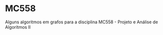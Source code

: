 MC558
=====

Alguns algoritmos em grafos para a disciplina MC558 - Projeto e Análise de Algoritmos II
